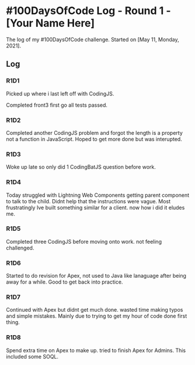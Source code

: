 # #100DaysOfCode Log - Round 1 - [Your Name Here]

The log of my #100DaysOfCode challenge. Started on [May 11, Monday, 2021].

## Log

### R1D1 
Picked up where i last left off with CodingJS.

Completed front3 first go all tests passed.

### R1D2
Completed another CodingJS problem and forgot the length is a property not a function in JavaScript.
Hoped to get more done but was interupted.

### R1D3
Woke up late so only did 1 CodingBatJS question before work.

### R1D4
Today struggled with Lightning Web Components getting parent component to talk to the child.
Didnt help that the instructions were vague. Most frustratingly Ive built something similar for a client.
now how i did it eludes me.

### R1D5
Completed three CodingJS before moving onto work. not feeling challenged.

### R1D6
Started to do revision for Apex, not used to Java like lanaguage after being away for a while. Good to get back into practice.

### R1D7
Continued with Apex but didnt get much done. wasted time making typos and simple mistakes. Mainly due to trying to get my hour of code done first thing.

### R1D8
Spend extra time on Apex to make up. tried to finish Apex for Admins.
This included some SOQL.
